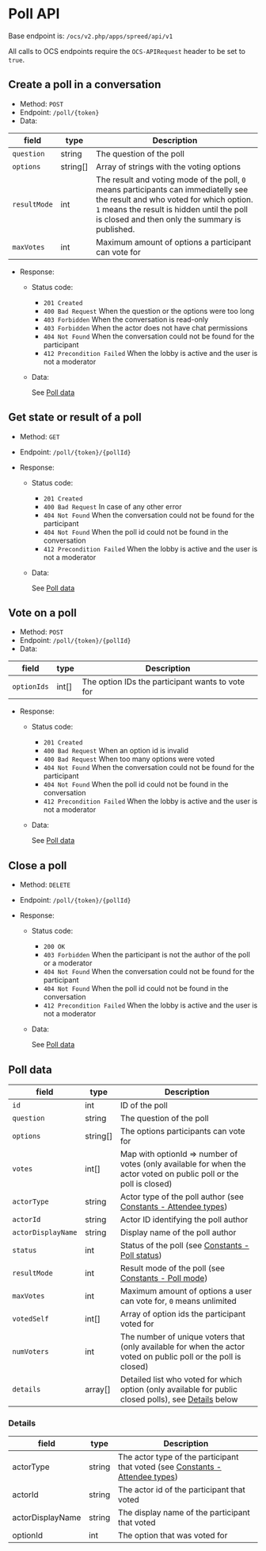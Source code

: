 # Poll API

Base endpoint is: `/ocs/v2.php/apps/spreed/api/v1`

All calls to OCS endpoints require the `OCS-APIRequest` header to be set to `true`.

## Create a poll in a conversation

* Method: `POST`
* Endpoint: `/poll/{token}`
* Data:

| field        | type         | Description                                                                                                                                                                                                                    |
|--------------|--------------|--------------------------------------------------------------------------------------------------------------------------------------------------------------------------------------------------------------------------------|
| `question`   | string       | The question of the poll                                                                                                                                                                                                       |
| `options`    | string[]     | Array of strings with the voting options                                                                                                                                                                                       |
| `resultMode` | int          | The result and voting mode of the poll, `0` means participants can immediatelly see the result and who voted for which option. `1` means the result is hidden until the poll is closed and then only the summary is published. |
| `maxVotes`   | int          | Maximum amount of options a participant can vote for                                                                                                                                                                           |

* Response:
    - Status code:
        + `201 Created`
        + `400 Bad Request` When the question or the options were too long
        + `403 Forbidden` When the conversation is read-only
        + `403 Forbidden` When the actor does not have chat permissions
        + `404 Not Found` When the conversation could not be found for the participant
        + `412 Precondition Failed` When the lobby is active and the user is not a moderator

    - Data:

        See [Poll data](#poll-data)

## Get state or result of a poll

* Method: `GET`
* Endpoint: `/poll/{token}/{pollId}`

* Response:
    - Status code:
        + `201 Created`
        + `400 Bad Request` In case of any other error
        + `404 Not Found` When the conversation could not be found for the participant
        + `404 Not Found` When the poll id could not be found in the conversation
        + `412 Precondition Failed` When the lobby is active and the user is not a moderator

    - Data:

      See [Poll data](#poll-data)

## Vote on a poll

* Method: `POST`
* Endpoint: `/poll/{token}/{pollId}`
* Data:

| field        | type  | Description                                      |
|--------------|-------|--------------------------------------------------|
| `optionIds`  | int[] | The option IDs the participant wants to vote for |


* Response:
    - Status code:
        + `201 Created`
        + `400 Bad Request` When an option id is invalid
        + `400 Bad Request` When too many options were voted
        + `404 Not Found` When the conversation could not be found for the participant
        + `404 Not Found` When the poll id could not be found in the conversation
        + `412 Precondition Failed` When the lobby is active and the user is not a moderator

    - Data:

      See [Poll data](#poll-data)

## Close a poll

* Method: `DELETE`
* Endpoint: `/poll/{token}/{pollId}`

* Response:
    - Status code:
        + `200 OK`
        + `403 Forbidden` When the participant is not the author of the poll or a moderator
        + `404 Not Found` When the conversation could not be found for the participant
        + `404 Not Found` When the poll id could not be found in the conversation
        + `412 Precondition Failed` When the lobby is active and the user is not a moderator

    - Data:

      See [Poll data](#poll-data)

## Poll data

| field              | type     | Description                                                                                                      |
|--------------------|----------|------------------------------------------------------------------------------------------------------------------|
| `id`               | int      | ID of the poll                                                                                                   |
| `question`         | string   | The question of the poll                                                                                         |
| `options`          | string[] | The options participants can vote for                                                                            |
| `votes`            | int[]    | Map with optionId => number of votes (only available for when the actor voted on public poll or the poll is closed) |
| `actorType`        | string   | Actor type of the poll author (see [Constants - Attendee types](constants.md#attendee-types))                    |
| `actorId`          | string   | Actor ID identifying the poll author                                                                             |
| `actorDisplayName` | string   | Display name of the poll author                                                                                  |
| `status`           | int      | Status of the poll (see [Constants - Poll status](constants.md#poll-status))                                     |
| `resultMode`       | int      | Result mode of the poll (see [Constants - Poll mode](constants.md#poll-mode))                                    |
| `maxVotes`         | int      | Maximum amount of options a user can vote for, `0` means unlimited                                               |
| `votedSelf`        | int[]    | Array of option ids the participant voted for                                                                    |
| `numVoters`        | int      | The number of unique voters that (only available for when the actor voted on public poll or the poll is closed)  |
| `details`          | array[]  | Detailed list who voted for which option (only available for public closed polls), see [Details](#details) below |

### Details

| field            | type   | Description                                                                                                  |
|------------------|--------|--------------------------------------------------------------------------------------------------------------|
| actorType        | string | The actor type of the participant that voted (see [Constants - Attendee types](constants.md#attendee-types)) |
| actorId          | string | The actor id of the participant that voted                                                                   |
| actorDisplayName | string | The display name of the participant that voted                                                               |
| optionId         | int    | The option that was voted for                                                                                |
